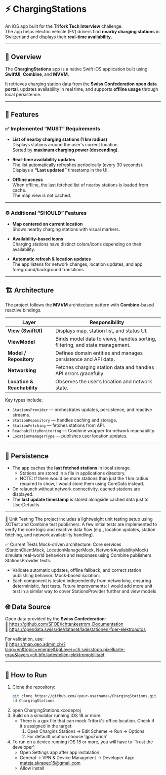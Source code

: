 # ⚡️ ChargingStations

An iOS app built for the **Trifork Tech Interview** challenge.  
The app helps electric vehicle (EV) drivers find **nearby charging stations** in Switzerland and displays their **real-time availability**.

---

## 🚀 Overview

The **ChargingStations** app is a native Swift iOS application built using **SwiftUI**, **Combine**, and **MVVM**.  

It retrieves charging station data from the **Swiss Confederation open data portal**, updates availability in real time, and supports **offline usage** through local persistence.

---

## 🧩 Features

### ✅ Implemented “MUST” Requirements
- **List of nearby charging stations (1 km radius)**  
  Displays stations around the user's current location.  
  Sorted by **maximum charging power (descending)**.  

- **Real-time availability updates**  
  The list automatically refreshes periodically (every 30 seconds).  
  Displays a **“Last updated”** timestamp in the UI.

- **Offline access**  
  When offline, the last fetched list of nearby stations is loaded from cache.  
  The map view is not cached.

---

### ⚙️ Additional “SHOULD” Features
- **Map centered on current location**  
  Shows nearby charging stations with visual markers.

- **Availability-based icons**  
  Charging stations have distinct colors/icons depending on their availability.

- **Automatic refresh & location updates**  
  The app listens for network changes, location updates, and app foreground/background transitions.

---

## 🏗️ Architecture

The project follows the **MVVM** architecture pattern with **Combine**-based reactive bindings.

| Layer | Responsibility |
|--------|----------------|
| **View (SwiftUI)** | Displays map, station list, and status UI. |
| **ViewModel** | Binds model data to views, handles sorting, filtering, and state management. |
| **Model / Repository** | Defines domain entities and manages persistence and API data. |
| **Networking** | Fetches charging station data and handles API errors gracefully. |
| **Location & Reachability** | Observes the user’s location and network state. |

Key types include:
- `StationsProvider` — orchestrates updates, persistence, and reactive streams.  
- `StationRepository` — handles caching and storage.  
- `StationFetching` —  fetches stations from API.  
- `ReachabilityMonitoring` — Combine wrapper for network reachability.  
- `LocationManagerType` — publishes user location updates.

---

## 💾 Persistence

- The app caches the **last fetched stations** in local storage.
    - Stations are stored in a file in applications directory.
    - NOTE: If there would be more stations than just the 1 km radius required to show, I would store them using CoreData instead.
- On relaunch without network connectivity, cached stations are displayed.
- The **last update timestamp** is stored alongside cached data just to UserDefaults.

---

🧪 Unit Testing
The project includes a lightweight unit testing setup using XCTest and Combine test publishers.
A few initial tests are implemented to verify the core logic and reactive data flow (e.g., location updates, station fetching, and network availability handling).

✅ Current Tests
Mock-driven architecture:
Core services (StationClientMock, LocationManagerMock, NetworkAvailabilityMock) simulate real-world behaviors and responses using Combine publishers.
StationsProvider tests:
 - Validate automatic updates, offline fallback, and correct station publishing behavior.
Mock-based isolation:
- Each component is tested independently from networking, ensuring deterministic, fast tests.
Future improvements: I would add more unit test in a similar way to cover StationsProvider further and view models


## 🌐 Data Source

Open data provided by the **Swiss Confederation**:  
🔗 https://github.com/SFOE/ichtankestrom_Documentation  
🔗 https://opendata.swiss/de/dataset/ladestationen-fuer-elektroautos  

For validation, use:  
🔗 https://map.geo.admin.ch/?lang=en&topic=energie&bgLayer=ch.swisstopo.pixelkarte-grau&layers=ch.bfe.ladestellen-elektromobilitaet  

---

## 🧭 How to Run

1. Clone the repository:
   ```bash
   git clone https://github.com/<your-username>/ChargingStations.git
   cd ChargingStations
2. open ChargingStations.xcodeproj
3. Build on a simulator running iOS 18 or more:
    - There is a gpx file that can mock Trifork's office location. Check if it's assigned in the target: 
        1. Open Chargins Stations -> Edit Scheme -> Run -> Options
        2. For defaultLocation choose 'gpxZurich'
4. To run on a device running iOS 18 or more, you will have to 'Trust the developer':
    - Open Settings app after app instalation
    - General -> VPN & Device Managment -> Developer App: mateja.skrapec15@gmail.com
    - Allow install
